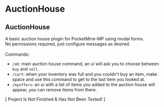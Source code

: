 # AuctionHouse
## AuctionHouse

A basic auction house plugin for PocketMine-MP using modal forms. <br/>
No permissions required, just configure messages as desired.<br/><br>
Commands:
+ `/ah`: main auction house command, an ui will ask you to choose between `buy` and `sell`.
+ `/cart`: when your inventory was full and you couldn't buy an item, make space and use 
this command to get to the last item you looked at.
+ `/myoffers`: an ui with a list of items you added to the auction house will appear, 
you can remove items from there.

[ Project Is Not Finished & Has Not Been Tested! ]
